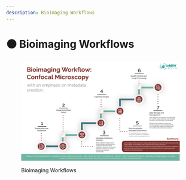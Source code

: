 ```yaml
---
description: Bioimaging Workflows
---
```


# 🟠 Bioimaging Workflows



<div data-full-width="true">

<figure><img src="../.gitbook/assets/Bioimaging Workflow.jpg" alt=""><figcaption><p>Bioimaging Workflows</p></figcaption></figure>

</div>
